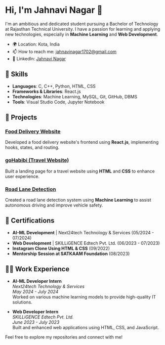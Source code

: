 # Hi, I'm Jahnavi Nagar 👋

I'm an ambitious and dedicated student pursuing a Bachelor of Technology at Rajasthan Technical University. I have a passion for learning and applying new technologies, especially in **Machine Learning** and **Web Development**.

- 🌍 Location: Kota, India
- 📫 How to reach me: [jahnavinagar1702@gmail.com](mailto:jahnavinagar1702@gmail.com)
- 💼 LinkedIn: [Jahnavi Nagar](https://www.linkedin.com/in/jahnavi-nagar-a17a67236)

## 🔧 Skills

- **Languages**: C, C++, Python, HTML, CSS
- **Frameworks & Libraries**: React.js
- **Technologies**: Machine Learning, MySQL, Git, GitHub, DBMS
- **Tools**: Visual Studio Code, Jupyter Notebook

## 🌟 Projects

### [Food Delivery Website](https://github.com/jahnavinagar1702/food-delivery)
Developed a food delivery website's frontend using **React.js**, implementing hooks, states, and routing.

### [goHabibi (Travel Website)](https://github.com/jahnavinagar1702/gohabibi)
Built a landing page for a travel website using **HTML** and **CSS** to enhance user experience.

### [Road Lane Detection](https://github.com/jahnavinagar1702/road-lane-detection)
Created a road lane detection system using **Machine Learning** to assist autonomous driving and improve vehicle safety.

## 📜 Certifications

- **AI-ML Development** | Next24tech Technology & Services (05/2024 - 07/2024)
- **Web Development** | SKILLiGENCE Edtech Pvt. Ltd. (06/2023 - 07/2023)
- **Instagram Clone Using HTML & CSS** (09/2022)
- **Mentorship Session at SATKAAM Foundation** (08/2023)

## 👩‍💻 Work Experience

- **AI-ML Developer Intern**  
  *Next24tech Technology & Services*  
  *May 2024 - July 2024*  
  Worked on various machine learning models to provide high-quality IT solutions.

- **Web Developer Intern**  
  *SKILLiGENCE Edtech Pvt. Ltd.*  
  *June 2023 - July 2023*  
  Built and enhanced web applications using HTML, CSS, and JavaScript.


Feel free to explore my repositories and connect with me!
